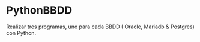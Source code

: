 # PythonBBDD
Realizar tres programas, uno para cada BBDD ( Oracle, Mariadb &amp; Postgres) con Python.
